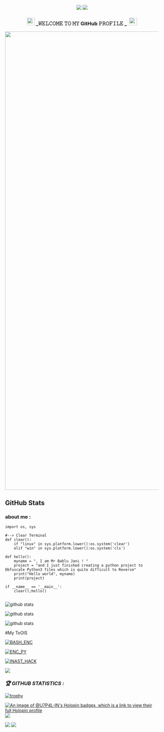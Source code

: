 <p align="center"><img src="https://rawcdn.githack.com/Afan76781/git_Files/bdf58e9fab09211d4773547779bbee38eeb9be26/Etc/youtube_banner_7.png">

 <img src="https://rawcdn.githack.com/Afan76781/git_Files/bdf58e9fab09211d4773547779bbee38eeb9be26/Etc/pink_border1.svg">
<h3 align="center">


<img src="https://emoji.discord.st/emojis/768b108d-274f-4f44-a634-8477b16efce7.gif" width="25"> _𝚆𝙴𝙻𝙲𝙾𝙼𝙴 𝚃𝙾 𝙼𝚈 GitHub 𝙿𝚁𝙾𝙵𝙸𝙻𝙴 _&nbsp; <img src="https://emoji.discord.st/emojis/768b108d-274f-4f44-a634-8477b16efce7.gif" width="25">




</p>

<img src="https://i.pinimg.com/originals/77/ca/a3/77caa32884d735d439ade45ba37feaf2.gif" min-width="1500px" max-width="1500px" width="1500px" align="middle" alt="Computador iuriCode">

## GitHub Stats  

### about me : 
```python3
import os, sys

#--> Clear Terminal
def clear():
    if "linux" in sys.platform.lower():os.system('clear')
    elif "win" in sys.platform.lower():os.system('cls')

def hello():
    myname = ", I am Mr Bablu Jani ! "
    project = "and I just finished creating a python project to Obfuscate Python3 files which is quite difficult to Reverse"
    print("Hello world", myname)
    print(project)
    
if __name__ == '__main__':
    clear();hello()
    
```

![github stats](https://rawcdn.githack.com/Afan76781/git_Files/a461b8118499f840f51fb00c0f8872e6f9912cc7/7Your.svg)

![github stats](https://rawcdn.githack.com/Afan76781/BJ_C/25f28c81be031b12b18057ce05f9b4119a10a052/profile-night-view.svg)


![github stats](https://rawcdn.githack.com/Afan76781/git_Files/0dfef1d933532856824b346dd1ba4f444ae5f45a/Python.svg)



#My ToOlS
</p>




</p>
<a href="link "><img title="BASH_ENC" src="https://rawcdn.githack.com/Afan76781/git_Files/1acb6ed8a785fb31e79101f185a536fb0318845f/bash.svg"></a>
</p>


</p>
<a href="link "><img title="ENC_PY" src="https://rawcdn.githack.com/Afan76781/git_Files/cdbac7495ccc99c63daf0ad1a59a1812bc98a625/index.svg"></a>
</p>


</p>
<a href="link "><img title="INAST_HACK" src="https://rawcdn.githack.com/Afan76781/git_Files/e5a248e5491a8c81b74c596b7b0eb2de12a352cf/Inst.svg"></a>
</p>








<img src="https://rawcdn.githack.com/Afan76781/git_Files/bdf58e9fab09211d4773547779bbee38eeb9be26/Etc/github-contribution-grid-snake.svg">


<h3><b><i>🏆 GITHUB STATISTICS :</i></b></h3> <a href="https://github.com/James404-cyber"><img title="trophy" src="https://github-profile-trophy.vercel.app/?username=James404-cyber&theme=monokai"></a> 

<!-- HacktoberFest Badges -->

[![An image of @U7P4L-IN's Holopin badges, which is a link to view their full Holopin profile](https://holopin.me/amajaying3)]()
<img src="https://i.postimg.cc/0yGRTgt0/iamsammie.png">

<img src="https://rawcdn.githack.com/Afan76781/git_Files/bdf58e9fab09211d4773547779bbee38eeb9be26/Etc/Footer.jpg">


<img src="https://rawcdn.githack.com/Afan76781/git_Files/bdf58e9fab09211d4773547779bbee38eeb9be26/Etc/pink_border2.svg">
